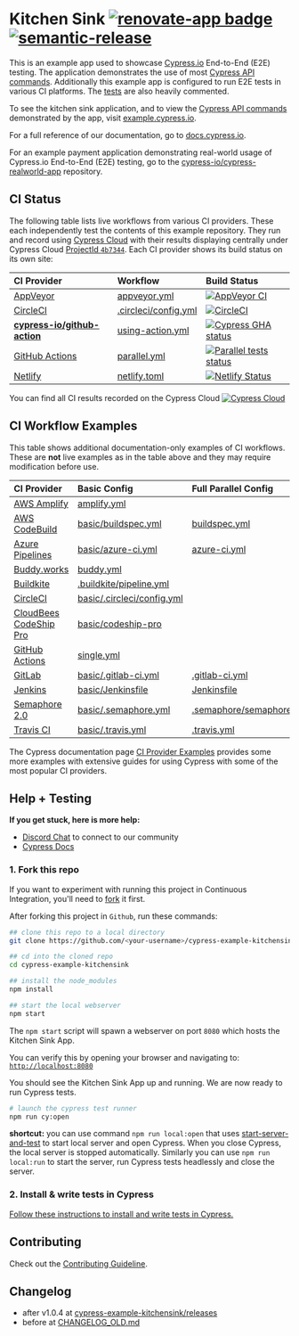 # Kitchen Sink [![renovate-app badge][renovate-badge]][renovate-app] [![semantic-release][semantic-image] ][semantic-url]

This is an example app used to showcase [Cypress.io](https://www.cypress.io/) End-to-End (E2E) testing. The application demonstrates the use of most [Cypress API commands](https://on.cypress.io/api). Additionally this example app is configured to run E2E tests in various CI platforms. The [tests](https://github.com/cypress-io/cypress-example-kitchensink/tree/master/cypress/e2e) are also heavily commented.

To see the kitchen sink application, and to view the [Cypress API commands](https://on.cypress.io/api) demonstrated by the app, visit [example.cypress.io](https://example.cypress.io/).

For a full reference of our documentation, go to [docs.cypress.io](https://docs.cypress.io/).

For an example payment application demonstrating real-world usage of Cypress.io End-to-End (E2E) testing, go to the [cypress-io/cypress-realworld-app](https://github.com/cypress-io/cypress-realworld-app) repository.

[renovate-badge]: https://img.shields.io/badge/renovate-app-blue.svg
[renovate-app]: https://renovateapp.com/
[semantic-image]: https://img.shields.io/badge/%20%20%F0%9F%93%A6%F0%9F%9A%80-semantic--release-e10079.svg
[semantic-url]: https://github.com/semantic-release/semantic-release

## CI Status

The following table lists live workflows from various CI providers. These each independently test the contents of this example repository. They run and record using [Cypress Cloud](https://on.cypress.io/guides/cloud/introduction) with their results displaying centrally under Cypress Cloud [ProjectId `4b7344`](https://cloud.cypress.io/#/projects/4b7344/runs). Each CI provider shows its build status on its own site:

CI Provider |  Workflow | Build Status |
:--- | :--- | :--- |
[AppVeyor][AppVeyor docs] | [appveyor.yml][AppVeyor workflow] | [![AppVeyor CI][AppVeyor badge]][AppVeyor log] |
[CircleCI][CircleCi docs] |  [.circleci/config.yml][CircleCI workflow] | [![CircleCI][CircleCI badge]][CircleCI log] |
[**cypress-io/github-action**][Cy GitHub Actions docs] | [using-action.yml][Cy GitHub Actions workflow] | [![Cypress GHA status][Cy GitHub Actions badge]][Cy GitHub Actions log]
[GitHub Actions][GitHub Actions docs] | [parallel.yml][GitHub Actions workflow] | [![Parallel tests status][GitHub Actions badge]][GitHub Actions log]
[Netlify][Netlify docs]  | [netlify.toml][Netlify workflow] | [![Netlify Status][Netlify badge]][Netlify log]

<!-- CI provider links -->
[AppVeyor docs]:            https://www.appveyor.com/docs/
[AppVeyor badge]:           https://ci.appveyor.com/api/projects/status/bo4x59pha1eb18de/branch/master?svg=true
[AppVeyor log]:             https://ci.appveyor.com/project/cypress-io/cypress-example-kitchensink
[AppVeyor workflow]:        appveyor.yml

[CircleCI docs]:            https://circleci.com/docs/
[CircleCI badge]:           https://circleci.com/gh/cypress-io/cypress-example-kitchensink/tree/master.svg?style=shield
[CircleCI log]:             https://circleci.com/gh/cypress-io/cypress-example-kitchensink/tree/master
[CircleCI workflow]:        .circleci/config.yml

[Cy GitHub Actions docs]:   https://github.com/cypress-io/github-action#readme
[Cy GitHub Actions badge]:  https://github.com/cypress-io/cypress-example-kitchensink/actions/workflows/using-action.yml/badge.svg
[Cy GitHub Actions log]:    https://github.com/cypress-io/cypress-example-kitchensink/actions/workflows/using-action.yml?query=branch%3Amaster
[Cy GitHub Actions workflow]:  .github/workflows/using-action.yml

[GitHub Actions docs]:      https://docs.github.com/en/actions
[GitHub Actions badge]:     https://github.com/cypress-io/cypress-example-kitchensink/actions/workflows/parallel.yml/badge.svg
[GitHub Actions log]:       https://github.com/cypress-io/cypress-example-kitchensink/actions/workflows/parallel.yml?query=branch%3Amaster
[GitHub Actions workflow]:  .github/workflows/parallel.yml

[Netlify docs]:             https://docs.netlify.com/
[Netlify badge]:            https://api.netlify.com/api/v1/badges/016bd76b-ebfd-4071-94d9-8668afbb56f7/deploy-status?branch=master
[Netlify log]:              https://app.netlify.com/sites/cypress-example-kitchensink/deploys
[Netlify workflow]:         netlify.toml

You can find all CI results recorded on the Cypress Cloud
[![Cypress Cloud](https://img.shields.io/endpoint?url=https://cloud.cypress.io/badge/simple/4b7344/master&style=flat&logo=cypress)](https://cloud.cypress.io/projects/4b7344/runs)
## CI Workflow Examples

This table shows additional documentation-only examples of CI workflows. These are **not** live examples as in the table above and they may require modification before use.

CI Provider |  Basic Config | Full Parallel Config
:--- |  :--- | :---
[AWS Amplify][AWS Amplify docs] | [amplify.yml](amplify.yml) |
[AWS CodeBuild][AWS CodeBuild docs] | [basic/buildspec.yml](./basic/buildspec.yml) | [buildspec.yml](buildspec.yml)
[Azure Pipelines][Azure Pipelines docs] | [basic/azure-ci.yml](basic/azure-ci.yml) | [azure-ci.yml](azure-ci.yml)
[Buddy.works][Buddy.works docs] | [buddy.yml](buddy.yml)
[Buildkite][Buildkite docs] | [.buildkite/pipeline.yml](.buildkite/pipeline.yml)
[CircleCI][CircleCi docs]  | [basic/.circleci/config.yml](basic/.circleci/config.yml)
[CloudBees CodeShip Pro][CloudBees CodeShip Pro docs] | [basic/codeship-pro](basic/codeship-pro)
[GitHub Actions][GitHub Actions docs] |  [single.yml](.github/workflows/single.yml)
[GitLab][GitLab docs] | [basic/.gitlab-ci.yml](basic/.gitlab-ci.yml) | [.gitlab-ci.yml](.gitlab-ci.yml)
[Jenkins][Jenkins docs] | [basic/Jenkinsfile](basic/Jenkinsfile) | [Jenkinsfile](Jenkinsfile)
[Semaphore 2.0][Semaphore 2.0 docs] | [basic/.semaphore.yml](basic/.semaphore.yml) | [.semaphore/semaphore.yml](.semaphore/semaphore.yml)
[Travis CI][Travis CI docs] | [basic/.travis.yml](basic/.travis.yml) | [.travis.yml](.travis.yml)

<!-- CI provider doc links -->
[AWS Amplify docs]:             https://docs.amplify.aws/
[AWS CodeBuild docs]:           https://docs.aws.amazon.com/codebuild/
[Azure Pipelines docs]:         https://learn.microsoft.com/en-us/azure/devops/pipelines/
[Buddy.works docs]:             https://buddy.works/docs
[Buildkite docs]:               https://buildkite.com/docs
[CloudBees CodeShip Pro docs]:  https://docs.cloudbees.com/docs/cloudbees-codeship/
[GitLab docs]:                  https://docs.gitlab.com/ee/ci/yaml/
[Jenkins docs]:                 https://www.jenkins.io/doc/
[Semaphore 2.0 docs]:           https://docs.semaphoreci.com/
[Travis CI docs]:               https://docs.travis-ci.com/

The Cypress documentation page [CI Provider Examples](https://docs.cypress.io/guides/continuous-integration/ci-provider-examples) provides some more examples with extensive guides for using Cypress with some of the most popular CI providers.

## Help + Testing

**If you get stuck, here is more help:**

* [Discord Chat](https://on.cypress.io/discord) to connect to our community
* [Cypress Docs](https://on.cypress.io)

### 1. Fork this repo

If you want to experiment with running this project in Continuous Integration, you'll need to [fork](https://github.com/cypress-io/cypress-example-kitchensink#fork-destination-box) it first.

After forking this project in `Github`, run these commands:

```bash
## clone this repo to a local directory
git clone https://github.com/<your-username>/cypress-example-kitchensink.git

## cd into the cloned repo
cd cypress-example-kitchensink

## install the node_modules
npm install

## start the local webserver
npm start
```

The `npm start` script will spawn a webserver on port `8080` which hosts the Kitchen Sink App.

You can verify this by opening your browser and navigating to: [`http://localhost:8080`](http://localhost:8080)

You should see the Kitchen Sink App up and running. We are now ready to run Cypress tests.

```bash
# launch the cypress test runner
npm run cy:open
```

**shortcut:** you can use command `npm run local:open` that uses [start-server-and-test](https://github.com/bahmutov/start-server-and-test) to start local server and open Cypress. When you close Cypress, the local server is stopped automatically. Similarly you can use `npm run local:run` to start the server, run Cypress tests headlessly and close the server.

### 2. Install & write tests in Cypress

[Follow these instructions to install and write tests in Cypress.](https://on.cypress.io/installing-cypress)

## Contributing

Check out the [Contributing Guideline](/CONTRIBUTING.md).

## Changelog

- after v1.0.4 at [cypress-example-kitchensink/releases](https://github.com/cypress-io/cypress-example-kitchensink/releases)
- before at [CHANGELOG_OLD.md](CHANGELOG_OLD.md)
